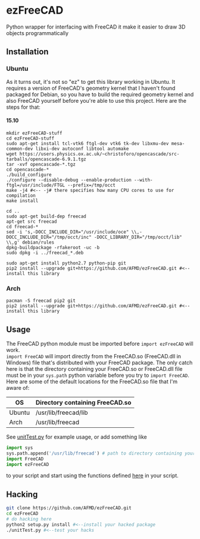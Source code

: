 # ezFreeCAD
Python wrapper for interfacing with FreeCAD it make it easier to draw 3D objects programmatically

## Installation

### Ubuntu
As it turns out, it's not so "ez" to get this library working in Ubuntu. It requires a version of FreeCAD's geometry kernel that I haven't found packaged for Debian, so you have to build the required geometry kernel and also FreeCAD yourself before you're able to use this project. Here are the steps for that:
#### 15.10
```
mkdir ezFreeCAD-stuff
cd ezFreeCAD-stuff
sudo apt-get install tcl-vtk6 ftgl-dev vtk6 tk-dev libxmu-dev mesa-common-dev libxi-dev autoconf libtool automake
wget https://users.physics.ox.ac.uk/~christoforo/opencascade/src-tarballs/opencascade-6.9.1.tgz
tar -xvf opencascade-*.tgz
cd opencascade-*
./build_configure
./configure --disable-debug --enable-production --with-ftgl=/usr/include/FTGL --prefix=/tmp/occt
make -j4 #<-- -j# there specifies how many CPU cores to use for compilation
make install

cd ..
sudo apt-get build-dep freecad
apt-get src freecad
cd freecad-*
sed -i 's,-DOCC_INCLUDE_DIR="/usr/include/oce" \\,-DOCC_INCLUDE_DIR="/tmp/occt/inc" -DOCC_LIBRARY_DIR="/tmp/occt/lib" \\,g' debian/rules
dpkg-buildpackage -rfakeroot -uc -b
sudo dpkg -i ../freecad_*.deb

sudo apt-get install python2.7 python-pip git
pip2 install --upgrade git+https://github.com/AFMD/ezFreeCAD.git #<-- install this library
```
### Arch
```
pacman -S freecad pip2 git
pip2 install --upgrade git+https://github.com/AFMD/ezFreeCAD.git #<-- install this library
```
## Usage
The FreeCAD python module must be imported before `import ezFreeCAD` will work.  
`import FreeCAD` will import directly from the FreeCAD.so (FreeCAD.dll in Windows) file that's distributed with your FreeCAD package. The only catch here is that the directory containing your FreeCAD.so or FreeCAD.dll file must be in your `sys.path` python variable before you try to `import FreeCAD`.  
Here are some of the default locations for the FreeCAD.so file that I'm aware of:  

OS | Directory containing FreeCAD.so
---|---
Ubuntu | /usr/lib/freecad/lib
Arch | /usr/lib/freecad

See [unitTest.py](/unitTest.py) for example usage, or add something like
```python
import sys
sys.path.append('/usr/lib/freecad') # path to directory containing your FreeCAD.so or FreeCAD.dll file
import FreeCAD
import ezFreeCAD
```
to your script and start using the functions defined [here](/ezFreeCAD/__init__.py) in your script.

## Hacking
```bash
git clone https://github.com/AFMD/ezFreeCAD.git
cd ezFreeCAD
# do hacking here
python2 setup.py install #<--install your hacked package
./unitTest.py #<--test your hacks
```

